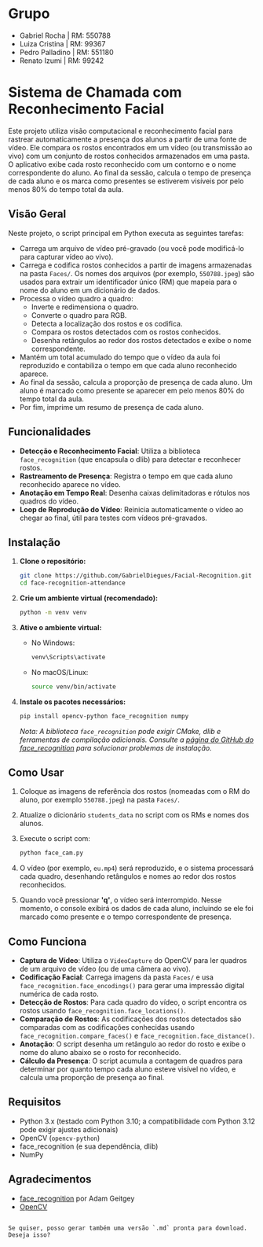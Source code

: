# Grupo
- Gabriel Rocha | RM: 550788
- Luiza Cristina | RM: 99367
- Pedro Palladino | RM: 551180
- Renato Izumi | RM: 99242

# Sistema de Chamada com Reconhecimento Facial

Este projeto utiliza visão computacional e reconhecimento facial para rastrear automaticamente a presença dos alunos a partir de uma fonte de vídeo. Ele compara os rostos encontrados em um vídeo (ou transmissão ao vivo) com um conjunto de rostos conhecidos armazenados em uma pasta. O aplicativo exibe cada rosto reconhecido com um contorno e o nome correspondente do aluno. Ao final da sessão, calcula o tempo de presença de cada aluno e os marca como presentes se estiverem visíveis por pelo menos 80% do tempo total da aula.

## Visão Geral

Neste projeto, o script principal em Python executa as seguintes tarefas:

- Carrega um arquivo de vídeo pré-gravado (ou você pode modificá-lo para capturar vídeo ao vivo).
- Carrega e codifica rostos conhecidos a partir de imagens armazenadas na pasta `Faces/`. Os nomes dos arquivos (por exemplo, `550788.jpeg`) são usados para extrair um identificador único (RM) que mapeia para o nome do aluno em um dicionário de dados.
- Processa o vídeo quadro a quadro:
  - Inverte e redimensiona o quadro.
  - Converte o quadro para RGB.
  - Detecta a localização dos rostos e os codifica.
  - Compara os rostos detectados com os rostos conhecidos.
  - Desenha retângulos ao redor dos rostos detectados e exibe o nome correspondente.
- Mantém um total acumulado do tempo que o vídeo da aula foi reproduzido e contabiliza o tempo em que cada aluno reconhecido aparece.
- Ao final da sessão, calcula a proporção de presença de cada aluno. Um aluno é marcado como presente se aparecer em pelo menos 80% do tempo total da aula.
- Por fim, imprime um resumo de presença de cada aluno.

## Funcionalidades

- **Detecção e Reconhecimento Facial**: Utiliza a biblioteca `face_recognition` (que encapsula o dlib) para detectar e reconhecer rostos.
- **Rastreamento de Presença**: Registra o tempo em que cada aluno reconhecido aparece no vídeo.
- **Anotação em Tempo Real**: Desenha caixas delimitadoras e rótulos nos quadros do vídeo.
- **Loop de Reprodução do Vídeo**: Reinicia automaticamente o vídeo ao chegar ao final, útil para testes com vídeos pré-gravados.

## Instalação

1. **Clone o repositório:**

   ```bash
   git clone https://github.com/GabrielDiegues/Facial-Recognition.git
   cd face-recognition-attendance
   ```

2. **Crie um ambiente virtual (recomendado):**

   ```bash
   python -m venv venv
   ```

3. **Ative o ambiente virtual:**

   - No Windows:
     ```bash
     venv\Scripts\activate
     ```
   - No macOS/Linux:
     ```bash
     source venv/bin/activate
     ```

4. **Instale os pacotes necessários:**

   ```bash
   pip install opencv-python face_recognition numpy
   ```

   *Nota: A biblioteca `face_recognition` pode exigir CMake, dlib e ferramentas de compilação adicionais. Consulte a [página do GitHub do face_recognition](https://github.com/ageitgey/face_recognition) para solucionar problemas de instalação.*

## Como Usar

1. Coloque as imagens de referência dos rostos (nomeadas com o RM do aluno, por exemplo `550788.jpeg`) na pasta `Faces/`.

2. Atualize o dicionário `students_data` no script com os RMs e nomes dos alunos.

3. Execute o script com:

   ```bash
   python face_cam.py
   ```

4. O vídeo (por exemplo, `eu.mp4`) será reproduzido, e o sistema processará cada quadro, desenhando retângulos e nomes ao redor dos rostos reconhecidos.

5. Quando você pressionar **'q'**, o vídeo será interrompido. Nesse momento, o console exibirá os dados de cada aluno, incluindo se ele foi marcado como presente e o tempo correspondente de presença.

## Como Funciona

- **Captura de Vídeo**: Utiliza o `VideoCapture` do OpenCV para ler quadros de um arquivo de vídeo (ou de uma câmera ao vivo).
- **Codificação Facial**: Carrega imagens da pasta `Faces/` e usa `face_recognition.face_encodings()` para gerar uma impressão digital numérica de cada rosto.
- **Detecção de Rostos**: Para cada quadro do vídeo, o script encontra os rostos usando `face_recognition.face_locations()`.
- **Comparação de Rostos**: As codificações dos rostos detectados são comparadas com as codificações conhecidas usando `face_recognition.compare_faces()` e `face_recognition.face_distance()`.
- **Anotação**: O script desenha um retângulo ao redor do rosto e exibe o nome do aluno abaixo se o rosto for reconhecido.
- **Cálculo da Presença**: O script acumula a contagem de quadros para determinar por quanto tempo cada aluno esteve visível no vídeo, e calcula uma proporção de presença ao final.

## Requisitos

- Python 3.x (testado com Python 3.10; a compatibilidade com Python 3.12 pode exigir ajustes adicionais)
- OpenCV (`opencv-python`)
- face_recognition (e sua dependência, dlib)
- NumPy

## Agradecimentos

- [face_recognition](https://github.com/ageitgey/face_recognition) por Adam Geitgey  
- [OpenCV](https://opencv.org/)
```

Se quiser, posso gerar também uma versão `.md` pronta para download. Deseja isso?
